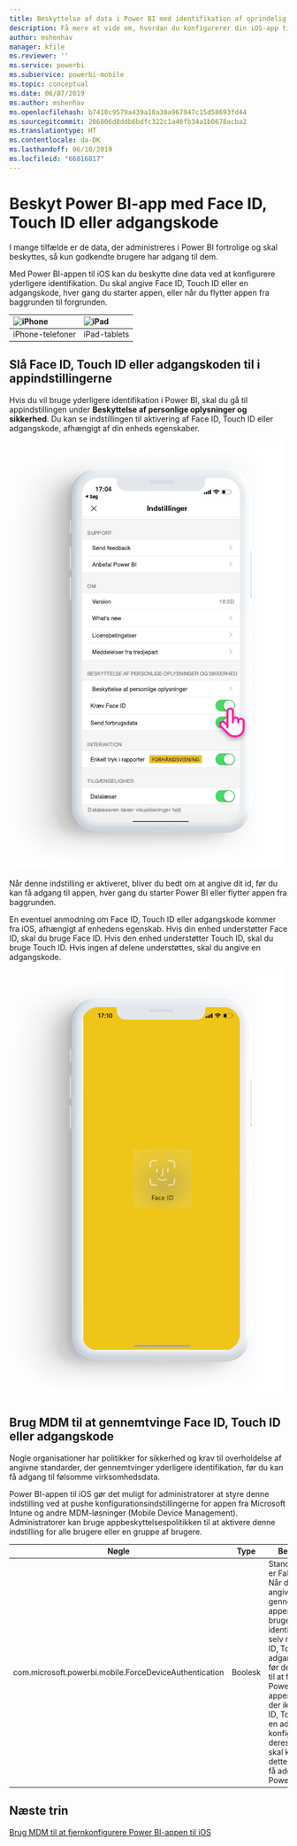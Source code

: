 ```yaml
---
title: Beskyttelse af data i Power BI med identifikation af oprindelig enhed
description: Få mere at vide om, hvordan du konfigurerer din iOS-app til at kræve yderligere identifikation, før du kan få adgang til dine data i Power BI
author: mshenhav
manager: kfile
ms.reviewer: ''
ms.service: powerbi
ms.subservice: powerbi-mobile
ms.topic: conceptual
ms.date: 06/07/2019
ms.author: mshenhav
ms.openlocfilehash: b7418c9579a439a18a30a967947c15d58693fd44
ms.sourcegitcommit: 206806d8ddb6bdfc322c1a46fb34a1b0678acba2
ms.translationtype: HT
ms.contentlocale: da-DK
ms.lasthandoff: 06/10/2019
ms.locfileid: "66816817"
---
```

# <a name="protect-power-bi-app-with-face-id-touch-id-or-passcode"></a>Beskyt Power BI-app med Face ID, Touch ID eller adgangskode 

I mange tilfælde er de data, der administreres i Power BI fortrolige og skal beskyttes, så kun godkendte brugere har adgang til dem. 

Med Power BI-appen til iOS kan du beskytte dine data ved at konfigurere yderligere identifikation. Du skal angive Face ID, Touch ID eller en adgangskode, hver gang du starter appen, eller når du flytter appen fra baggrunden til forgrunden.

| ![iPhone](./media/tutorial-mobile-apps-ios-qna/iphone-logo-50-px.png) | ![iPad](./media/tutorial-mobile-apps-ios-qna/ipad-logo-50-px.png) |
|:--- |:--- |
| iPhone-telefoner |iPad-tablets |

## <a name="turn-on-face-id-touch-id-or-passcode-in-app-setting"></a>Slå Face ID, Touch ID eller adgangskoden til i appindstillingerne

Hvis du vil bruge yderligere identifikation i Power BI, skal du gå til appindstillingen under **Beskyttelse af personlige oplysninger og sikkerhed**. Du kan se indstillingen til aktivering af Face ID, Touch ID eller adgangskode, afhængigt af din enheds egenskaber.

![Indstillingssiden for Power BI-appen til iOS](./media/mobile-ios-native-secure-access/mobile-ios-native-secured-setting.png)

Når denne indstilling er aktiveret, bliver du bedt om at angive dit id, før du kan få adgang til appen, hver gang du starter Power BI eller flytter appen fra baggrunden. 

En eventuel anmodning om Face ID, Touch ID eller adgangskode kommer fra iOS, afhængigt af enhedens egenskab. Hvis din enhed understøtter Face ID, skal du bruge Face ID. Hvis den enhed understøtter Touch ID, skal du bruge Touch ID. Hvis ingen af delene understøttes, skal du angive en adgangskode.

![iOS Face ID i Power BI](./media/mobile-ios-native-secure-access/mobile-ios-native-secured-faceid.png)

## <a name="use-mdm-to-enforce-face-id-touch-id-or-passcode"></a>Brug MDM til at gennemtvinge Face ID, Touch ID eller adgangskode

Nogle organisationer har politikker for sikkerhed og krav til overholdelse af angivne standarder, der gennemtvinger yderligere identifikation, før du kan få adgang til følsomme virksomhedsdata. 

Power BI-appen til iOS gør det muligt for administratorer at styre denne indstilling ved at pushe konfigurationsindstillingerne for appen fra Microsoft Intune og andre MDM-løsninger (Mobile Device Management). Administratorer kan bruge appbeskyttelsespolitikken til at aktivere denne indstilling for alle brugere eller en gruppe af brugere.

|Nøgle  |Type  |Beskrivelse  |
|---------|---------|---------|
| com.microsoft.powerbi.mobile.ForceDeviceAuthentication | Boolesk | Standardværdien er False. <br>Når den er angivet til True, gennemtvinger appen, at brugerne skal identificere sig selv med Face ID, Touch ID eller adgangskode, før de er i stand til at få vist alle Power BI-data i appen. Brugere, der ikke har Face ID, Touch ID eller en adgangskode konfigureret på deres enhed, skal konfigurere dette, før de kan få adgang til Power BI.  |

## <a name="next-steps"></a>Næste trin

[Brug MDM til at fjernkonfigurere Power BI-appen til iOS](mobile-app-configuration.md)
